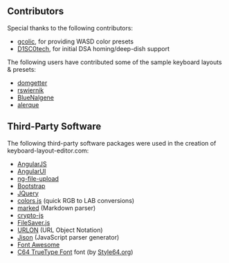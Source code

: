 Contributors
------------
Special thanks to the following contributors:
* [gcolic](https://github.com/gcollic), for providing WASD color presets
* [D1SC0tech](https://github.com/D1SC0tech), for initial DSA homing/deep-dish support

The following users have contributed some of the sample keyboard layouts & presets:
* [domgetter](https://github.com/domgetter)
* [rswiernik](https://github.com/rswiernik)
* [BlueNalgene](https://github.com/BlueNalgene)
* [alerque](https://github.com/alerque)

Third-Party Software
--------------------
The following third-party software packages were used in the creation of keyboard-layout-editor.com:
* [AngularJS](https://angularjs.org/)
* [AngularUI](https://angular-ui.github.io/)
* [ng-file-upload](https://github.com/danialfarid/ng-file-upload)
* [Bootstrap](http://getbootstrap.com/)
* [JQuery](https://jquery.com/)
* [colors.js](https://gist.github.com/mikelikespie/641528) (quick RGB to LAB conversions)
* [marked](https://github.com/chjj/marked) (Markdown parser)
* [crypto-js](https://code.google.com/p/crypto-js/) 
* [FileSaver.js](https://github.com/eligrey/FileSaver.js)
* [URLON](https://github.com/vjeux/URLON) (URL Object Notation)
* [Jison](http://zaach.github.io/jison/) (JavaScript parser generator)
* [Font Awesome](http://fortawesome.github.io/Font-Awesome/)
* [C64 TrueType Font](http://style64.org/c64-truetype) font (by [Style64.org](https://www.style64.org))
